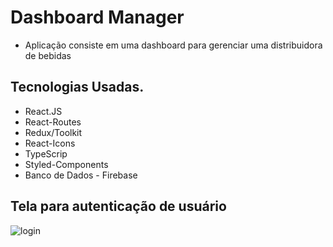 # Dashboard Manager
- Aplicação consiste em uma dashboard para gerenciar uma distribuidora de bebidas 

## Tecnologias Usadas.

- React.JS
- React-Routes
- Redux/Toolkit
- React-Icons
- TypeScrip
- Styled-Components
- Banco de Dados - Firebase

## Tela para autenticação de usuário


![login](https://github.com/cajui54/dashboard_app/assets/42698730/9e5b6d02-767b-4694-9347-dfdffd280b8b)
